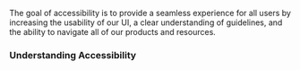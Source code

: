 The goal of accessibility is to provide a seamless experience for all users by increasing the usability of our UI, a clear understanding of guidelines, and the ability to navigate all of our products and resources.
### Understanding Accessibility